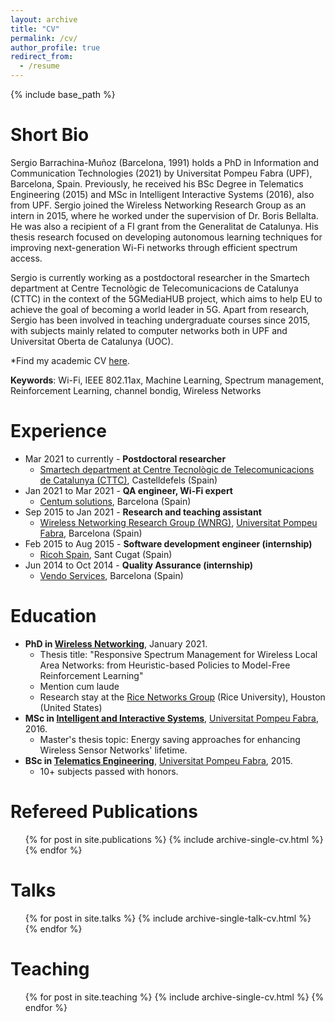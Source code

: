 ```yaml
---
layout: archive
title: "CV"
permalink: /cv/
author_profile: true
redirect_from:
  - /resume
---
```


{% include base_path %}

Short Bio
======
Sergio Barrachina-Muñoz (Barcelona, 1991) holds a PhD in Information and Communication Technologies (2021) by Universitat Pompeu Fabra (UPF), Barcelona, Spain. Previously, he received his BSc Degree in Telematics Engineering (2015) and MSc in Intelligent Interactive Systems (2016), also from UPF. Sergio joined the Wireless Networking Research Group as an intern in 2015, where he worked under the supervision of Dr. Boris Bellalta. He was also a recipient of a FI grant from the Generalitat de Catalunya. His thesis research focused on developing autonomous learning techniques for improving next-generation Wi-Fi networks through efficient spectrum access.

Sergio is currently working as a postdoctoral researcher in the Smartech department at Centre Tecnològic de Telecomunicacions de Catalunya (CTTC) in the context of the 5GMediaHUB project, which aims to help EU to achieve the goal of becoming a world leader in 5G. Apart from research, Sergio has been involved in teaching undergraduate courses since 2015, with subjects mainly related to computer networks both in UPF and Universitat Oberta de Catalunya (UOC).

*Find my academic CV [here](https://github.com/sergiobarra/sergiobarra.github.io/blob/master/files/barrachina_academic_cv.pdf).



**Keywords**: Wi-Fi, IEEE 802.11ax, Machine Learning, Spectrum management, Reinforcement Learning, channel bondig, Wireless Networks

Experience
======
* Mar 2021 to currently - **Postdoctoral researcher**
  * [Smartech department at Centre Tecnològic de Telecomunicacions de Catalunya (CTTC)](http://technologies.cttc.es/smartech/), Castelldefels (Spain)
* Jan 2021 to Mar 2021 - **QA engineer, Wi-Fi expert**
  * [Centum solutions](https://www.centum.com), Barcelona (Spain)
* Sep 2015 to Jan 2021 - **Research and teaching assistant**
  * [Wireless Networking Research Group (WNRG)](https://www.upf.edu/web/wnrg/), [Universitat Pompeu Fabra](http://www.upf.edu), Barcelona (Spain)
* Feb 2015 to Aug 2015 - **Software development engineer (internship)**
  * [Ricoh Spain](https://www.ricoh.es/index.html), Sant Cugat (Spain)
* Jun 2014 to Oct 2014 - **Quality Assurance (internship)**
  * [Vendo Services](https://www.vendoservices.com/), Barcelona (Spain)
  
Education
======
* **PhD in [Wireless Networking](https://www.upf.edu/web/wnrg/)**, January 2021.
  * Thesis title: "Responsive Spectrum Management for Wireless Local Area Networks: from Heuristic-based Policies to Model-Free Reinforcement Learning"
  * Mention cum laude
  * Research stay at the [Rice Networks Group](http://networks.rice.edu/) (Rice University), Houston (United States)
* **MSc in [Intelligent and Interactive Systems](https://www.upf.edu/web/iis)**, [Universitat Pompeu Fabra](http://www.upf.edu), 2016.
  * Master's thesis topic: Energy saving approaches for enhancing Wireless Sensor Networks' lifetime.
* **BSc in [Telematics Engineering](https://www.upf.edu/web/graus/grau-enginyeria-xarxes-telecomunicacio)**, [Universitat Pompeu Fabra](http://www.upf.edu), 2015. 
  * 10+ subjects passed with honors.
  
Refereed Publications
======
  <ul>{% for post in site.publications %}
    {% include archive-single-cv.html %}
  {% endfor %}</ul>
  
Talks
======
  <ul>{% for post in site.talks %}
    {% include archive-single-talk-cv.html %}
  {% endfor %}</ul>
  
Teaching
======
  <ul>{% for post in site.teaching %}
    {% include archive-single-cv.html %}
  {% endfor %}</ul>
